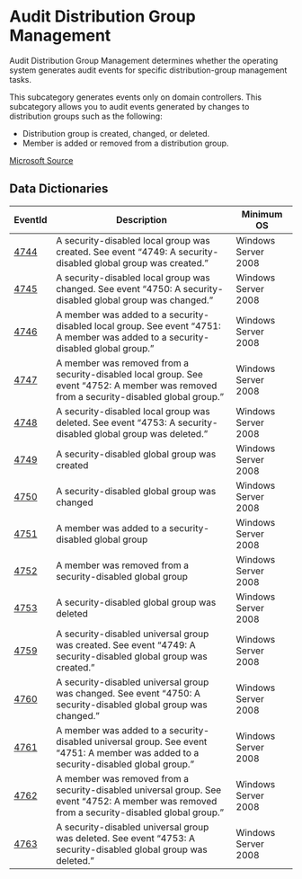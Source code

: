 # Audit Distribution Group Management

Audit Distribution Group Management determines whether the operating system generates audit events for specific distribution-group management tasks.

This subcategory generates events only on domain controllers. This subcategory allows you to audit events generated by changes to distribution groups such as the following:

* Distribution group is created, changed, or deleted.
* Member is added or removed from a distribution group.

[Microsoft Source](https://docs.microsoft.com/en-us/windows/security/threat-protection/auditing/audit-distribution-group-management)

## Data Dictionaries

| EventId | Description | Minimum OS |
|--------|---------|-------|
| [4744](https://github.com/Cyb3rWard0g/OSSEM/blob/master/data_dictionaries/windows/security/events/event-4744.md) | A security-disabled local group was created. See event “4749: A security-disabled global group was created.” | Windows Server 2008 |
| [4745](https://github.com/Cyb3rWard0g/OSSEM/blob/master/data_dictionaries/windows/security/events/event-4745.md) | A security-disabled local group was changed. See event “4750: A security-disabled global group was changed.” | Windows Server 2008 |
| [4746](https://github.com/Cyb3rWard0g/OSSEM/blob/master/data_dictionaries/windows/security/events/event-4746.md) | A member was added to a security-disabled local group. See event “4751: A member was added to a security-disabled global group.” | Windows Server 2008 |
| [4747](https://github.com/Cyb3rWard0g/OSSEM/blob/master/data_dictionaries/windows/security/events/event-4747.md) | A member was removed from a security-disabled local group. See event “4752: A member was removed from a security-disabled global group.” | Windows Server 2008 |
| [4748](https://github.com/Cyb3rWard0g/OSSEM/blob/master/data_dictionaries/windows/security/events/event-4748.md) | A security-disabled local group was deleted. See event “4753: A security-disabled global group was deleted.” | Windows Server 2008 |
| [4749](https://github.com/Cyb3rWard0g/OSSEM/blob/master/data_dictionaries/windows/security/events/event-4749.md) | A security-disabled global group was created | Windows Server 2008 |
| [4750](https://github.com/Cyb3rWard0g/OSSEM/blob/master/data_dictionaries/windows/security/events/event-4750.md) | A security-disabled global group was changed | Windows Server 2008 |
| [4751](https://github.com/Cyb3rWard0g/OSSEM/blob/master/data_dictionaries/windows/security/events/event-4751.md) | A member was added to a security-disabled global group | Windows Server 2008 |
| [4752](https://github.com/Cyb3rWard0g/OSSEM/blob/master/data_dictionaries/windows/security/events/event-4752.md) | A member was removed from a security-disabled global group | Windows Server 2008 |
| [4753](https://github.com/Cyb3rWard0g/OSSEM/blob/master/data_dictionaries/windows/security/events/event-4753.md) | A security-disabled global group was deleted | Windows Server 2008 |
| [4759](https://github.com/Cyb3rWard0g/OSSEM/blob/master/data_dictionaries/windows/security/events/event-4759.md) | A security-disabled universal group was created. See event “4749: A security-disabled global group was created.” | Windows Server 2008 |
| [4760](https://github.com/Cyb3rWard0g/OSSEM/blob/master/data_dictionaries/windows/security/events/event-4760.md) | A security-disabled universal group was changed. See event “4750: A security-disabled global group was changed.” | Windows Server 2008 |
| [4761](https://github.com/Cyb3rWard0g/OSSEM/blob/master/data_dictionaries/windows/security/events/event-4761.md) | A member was added to a security-disabled universal group. See event “4751: A member was added to a security-disabled global group.” | Windows Server 2008 |
| [4762](https://github.com/Cyb3rWard0g/OSSEM/blob/master/data_dictionaries/windows/security/events/event-4762.md) | A member was removed from a security-disabled universal group. See event “4752: A member was removed from a security-disabled global group.” | Windows Server 2008 |
| [4763](https://github.com/Cyb3rWard0g/OSSEM/blob/master/data_dictionaries/windows/security/events/event-4763.md) | A security-disabled universal group was deleted. See event “4753: A security-disabled global group was deleted.” | Windows Server 2008 |